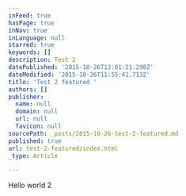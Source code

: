 ```yaml
---
inFeed: true
hasPage: true
inNav: true
inLanguage: null
starred: true
keywords: []
description: Test 2
datePublished: '2015-10-26T12:01:21.298Z'
dateModified: '2015-10-26T11:55:42.713Z'
title: 'Test 2 featured '
authors: []
publisher:
  name: null
  domain: null
  url: null
  favicon: null
sourcePath: _posts/2015-10-26-test-2-featured.md
published: true
url: test-2-featured/index.html
_type: Article

---
```

Hello world 2